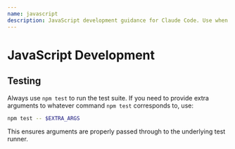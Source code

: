 ```yaml
---
name: javascript
description: JavaScript development guidance for Claude Code. Use when writing, testing, or working with JavaScript code to ensure consistent practices and proper test execution.
---
```


# JavaScript Development

## Testing

Always use `npm test` to run the test suite. If you need to provide extra arguments to whatever command `npm test` corresponds to, use:

```bash
npm test -- $EXTRA_ARGS
```

This ensures arguments are properly passed through to the underlying test runner.
